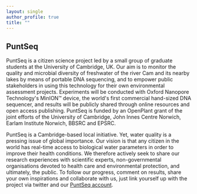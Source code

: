 ```yaml
---
layout: single
author_profile: true
title: ""
---
```


## PuntSeq
PuntSeq is a citizen science project led by a small group of graduate students at the University of Cambridge, UK. Our aim is to monitor the quality and microbial diversity of freshwater of the river Cam and its nearby lakes by means of portable DNA sequencing, and to empower public stakeholders in using this technology for their own environmental assessment projects. Experiments will be conducted with Oxford Nanopore Technology's MinION™ device, the world's first commercial hand-sized DNA sequencer, and results will be publicly shared through online resources and open access publishing. PuntSeq is funded by an OpenPlant grant of the joint efforts of the University of Cambridge, John Innes Centre Norwich, Earlam Institute Norwich, BBSRC and EPSRC.

PuntSeq is a Cambridge-based local initiative. Yet, water quality is a pressing issue of global importance. Our vision is that any citizen in the world has real-time access to biological water parameters in order to improve their health conditions. We therefore actively seek to share our research experiences with scientific experts, non-governmental organisations devoted to health care and environmental protection, and ultimately, the public. To follow our progress, comment on results, share your own inspirations and collaborate with us, just link yourself up with the project via twitter and our [PuntSeq account](https://twitter.com/puntseq).
